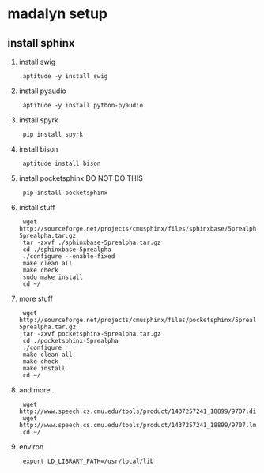 # madalyn setup

## install sphinx

1. install swig

        aptitude -y install swig

1. install pyaudio

        aptitude -y install python-pyaudio

1. install spyrk

        pip install spyrk

1. install bison

        aptitude install bison

1. install pocketsphinx DO NOT DO THIS

        pip install pocketsphinx

1. install stuff

        wget http://sourceforge.net/projects/cmusphinx/files/sphinxbase/5prealpha/sphinxbase-5prealpha.tar.gz
        tar -zxvf ./sphinxbase-5prealpha.tar.gz
        cd ./sphinxbase-5prealpha
        ./configure --enable-fixed
        make clean all
        make check
        sudo make install
        cd ~/

1. more stuff

        wget http://sourceforge.net/projects/cmusphinx/files/pocketsphinx/5prealpha/pocketsphinx-5prealpha.tar.gz
        tar -zxvf pocketsphinx-5prealpha.tar.gz
        cd ./pocketsphinx-5prealpha
        ./configure
        make clean all
        make check
        make install
        cd ~/

1. and more...

        wget http://www.speech.cs.cmu.edu/tools/product/1437257241_18899/9707.dic
        wget http://www.speech.cs.cmu.edu/tools/product/1437257241_18899/9707.lm
        cd ~/

1. environ

        export LD_LIBRARY_PATH=/usr/local/lib
